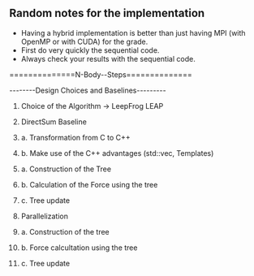 ## Random notes for the implementation

* Having a hybrid implementation is better than just having MPI (with OpenMP or with CUDA) for the grade.
* First do very quickly the sequential code.
* Always check your results with the sequential code.

==============N-Body--Steps==============

--------Design Choices and Baselines---------

1. Choice of the Algorithm -> LeepFrog LEAP

2. DirectSum Baseline
2. a. Transformation from C to C++
2. b. Make use of the C++ advantages (std::vec, Templates)

3. a. Construction of the Tree
3. b. Calculation of the Force using the tree
3. c. Tree update

4. Parallelization
4. a. Construction of the tree
4. b. Force calcultation using the tree
4. c. Tree update
